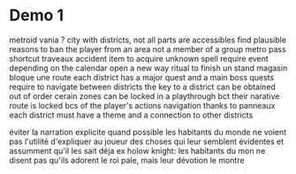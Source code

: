 # Demo 1

metroid vania ?
city with districts, not all parts are accessibles
  find plausible reasons to ban the player from an area
  not a member of a group
  metro pass
  shortcut
  traveaux
  accident
  item to acquire
  unknown spell require
  event depending on the calendar open a new way
  ritual to finish
  un stand magasin bloque une route
each district has a major quest and a main boss
quests require to navigate between districts
the key to a district can be obtained out of order
cerain zones can be locked in a playthrough bct their narative route is locked bcs of the player's actions
navigation thanks to panneaux
each district must have a theme and a connection to other districts
  
  
éviter la narration explicite quand possible
les habitants du monde ne voient pas l'utilité d'expliquer au joueur des choses qui leur semblent évidentes et assumment qu'il les sait déja
ex holow knight:
  les habitants du mon ne disent pas qu'ils adorent le roi pale, mais leur dévotion le montre

